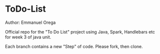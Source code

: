 # ToDo-List

Author: Emmanuel Orega

Official repo for the "To Do List" project using Java, Spark, Handlebars etc for week 3 of java unit.

Each branch contains a new "Step" of code. Please fork, then clone.